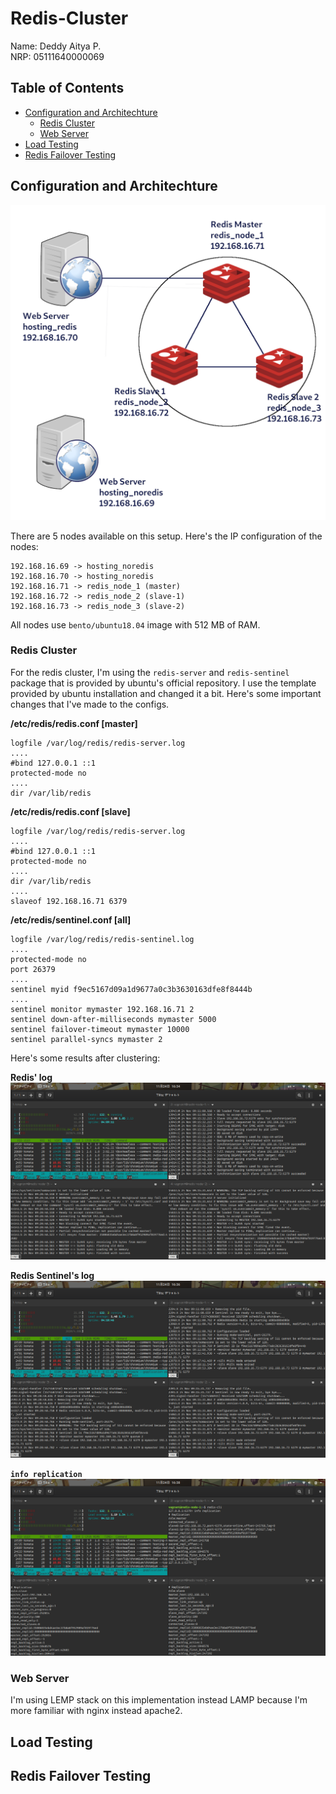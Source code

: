 # Redis-Cluster <!-- omit in toc -->

<!-- Please don't mess this one like mongodb and mysql last time -->

Name: Deddy Aitya P.  
NRP: 05111640000069

## Table of Contents <!-- omit in toc -->

- [Configuration and Architechture](#configuration-and-architechture)
  - [Redis Cluster](#redis-cluster)
  - [Web Server](#web-server)
- [Load Testing](#load-testing)
- [Redis Failover Testing](#redis-failover-testing)


## Configuration and Architechture

![architechture](img/arsitektur.png)

There are 5 nodes available on this setup. Here's the IP configuration of the nodes:

```
192.168.16.69 -> hosting_noredis
192.168.16.70 -> hosting_noredis
192.168.16.71 -> redis_node_1 (master)
192.168.16.72 -> redis_node_2 (slave-1)
192.168.16.73 -> redis_node_3 (slave-2)
```

All nodes use `bento/ubuntu18.04` image with 512 MB of RAM.

### Redis Cluster

For the redis cluster, I'm using the `redis-server` and `redis-sentinel` package that is provided by ubuntu's official repository. I use the template provided by ubuntu installation and changed it a bit. Here's some important changes that I've made to the configs.

**/etc/redis/redis.conf [master]**
```
logfile /var/log/redis/redis-server.log
....
#bind 127.0.0.1 ::1
protected-mode no
....
dir /var/lib/redis
```

**/etc/redis/redis.conf [slave]**
```
logfile /var/log/redis/redis-server.log
....
#bind 127.0.0.1 ::1
protected-mode no
....
dir /var/lib/redis
....
slaveof 192.168.16.71 6379
```

**/etc/redis/sentinel.conf [all]**
```
logfile /var/log/redis/redis-sentinel.log
....
protected-mode no
port 26379
....
sentinel myid f9ec5167d09a1d9677a0c3b3630163dfe8f8444b
....
sentinel monitor mymaster 192.168.16.71 2
sentinel down-after-milliseconds mymaster 5000
sentinel failover-timeout mymaster 10000
sentinel parallel-syncs mymaster 2
```

Here's some results after clustering:

**Redis' log**
![redis1](img/redis_1.png)

**Redis Sentinel's log**
![redis2](img/redis_2.png)

**`info replication`**
![redis3](img/redis_3.png)

### Web Server

I'm using LEMP stack on this implementation instead LAMP because I'm more familiar with nginx instead apache2. 

## Load Testing



## Redis Failover Testing